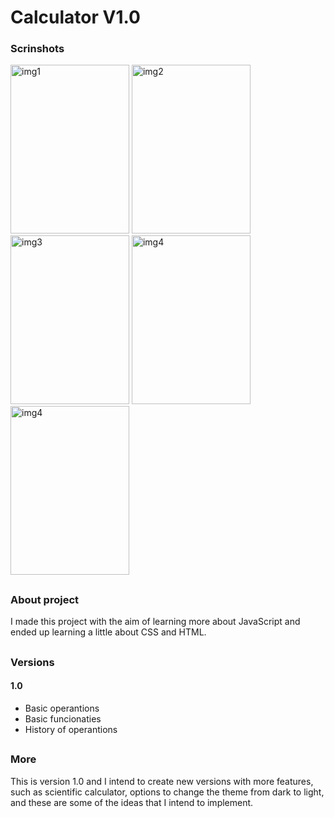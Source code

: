 # Calculator V1.0

### Scrinshots

<div aling="center">
  <img src="https://user-images.githubusercontent.com/99352803/207024062-3ddf84f8-ee7f-4e34-84e5-4cd5aea86c72.png" alt="img1" width="190" height="270">
  <img src="https://user-images.githubusercontent.com/99352803/207022910-d2588921-7ab4-477d-9551-c02130fff4ab.png" alt="img2" width="190" height="270">
  <img src="https://user-images.githubusercontent.com/99352803/207022998-8eed73d9-32b3-4665-bfa4-549e5e2c4304.png" alt="img3" width="190" height="270">
  <img src="https://user-images.githubusercontent.com/99352803/207023711-612d7578-a505-4b5c-8559-3162706e5a8f.png" alt="img4" width="190" height="270">
  <img src="https://user-images.githubusercontent.com/99352803/207023803-718082cc-aef2-4292-8ff1-38350d78b13f.png" alt="img4" width="190" height="270">
</div>

##

### About project

<p>I made this project with the aim of learning more about JavaScript and ended up learning a little about CSS and HTML.</p>

##

### Versions

#### 1.0
<ul>
  <li>Basic operantions</li>
  <li>Basic funcionaties</li>
  <li>History of operantions</li>
</ul>

##

### More

<p>This is version 1.0 and I intend to create new versions with more features, such as scientific calculator, options to change the theme from dark to light, and these are some of the ideas that I intend to implement.</p>
